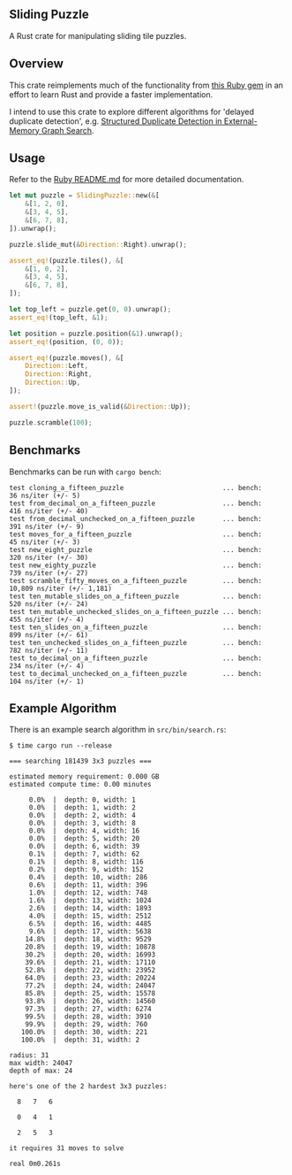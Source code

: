 ## Sliding Puzzle

A Rust crate for manipulating sliding tile puzzles.

## Overview

This crate reimplements much of the functionality from
[this Ruby gem](https://github.com/tuzz/sliding_puzzle_ruby) in an effort to learn
Rust and provide a faster implementation.

I intend to use this crate to explore different algorithms for 'delayed
duplicate detection', e.g.
[Structured Duplicate Detection in External-Memory Graph Search](https://www.aaai.org/Papers/AAAI/2004/AAAI04-108.pdf).

## Usage

Refer to the [Ruby README.md](https://github.com/tuzz/sliding_puzzle_ruby) for
more detailed documentation.

```rust
let mut puzzle = SlidingPuzzle::new(&[
    &[1, 2, 0],
    &[3, 4, 5],
    &[6, 7, 8],
]).unwrap();

puzzle.slide_mut(&Direction::Right).unwrap();

assert_eq!(puzzle.tiles(), &[
    &[1, 0, 2],
    &[3, 4, 5],
    &[6, 7, 8],
]);

let top_left = puzzle.get(0, 0).unwrap();
assert_eq!(top_left, &1);

let position = puzzle.position(&1).unwrap();
assert_eq!(position, (0, 0));

assert_eq!(puzzle.moves(), &[
    Direction::Left,
    Direction::Right,
    Direction::Up,
]);

assert!(puzzle.move_is_valid(&Direction::Up));

puzzle.scramble(100);
```

## Benchmarks

Benchmarks can be run with `cargo bench`:

```
test cloning_a_fifteen_puzzle                         ... bench:          36 ns/iter (+/- 5)
test from_decimal_on_a_fifteen_puzzle                 ... bench:         416 ns/iter (+/- 40)
test from_decimal_unchecked_on_a_fifteen_puzzle       ... bench:         391 ns/iter (+/- 9)
test moves_for_a_fifteen_puzzle                       ... bench:          45 ns/iter (+/- 3)
test new_eight_puzzle                                 ... bench:         320 ns/iter (+/- 30)
test new_eighty_puzzle                                ... bench:         739 ns/iter (+/- 27)
test scramble_fifty_moves_on_a_fifteen_puzzle         ... bench:      10,809 ns/iter (+/- 1,181)
test ten_mutable_slides_on_a_fifteen_puzzle           ... bench:         520 ns/iter (+/- 24)
test ten_mutable_unchecked_slides_on_a_fifteen_puzzle ... bench:         455 ns/iter (+/- 4)
test ten_slides_on_a_fifteen_puzzle                   ... bench:         899 ns/iter (+/- 61)
test ten_unchecked_slides_on_a_fifteen_puzzle         ... bench:         782 ns/iter (+/- 11)
test to_decimal_on_a_fifteen_puzzle                   ... bench:         234 ns/iter (+/- 4)
test to_decimal_unchecked_on_a_fifteen_puzzle         ... bench:         104 ns/iter (+/- 1)
```

## Example Algorithm

There is an example search algorithm in `src/bin/search.rs`:

```
$ time cargo run --release

=== searching 181439 3x3 puzzles ===

estimated memory requirement: 0.000 GB
estimated compute time: 0.00 minutes

     0.0%  |  depth: 0, width: 1
     0.0%  |  depth: 1, width: 2
     0.0%  |  depth: 2, width: 4
     0.0%  |  depth: 3, width: 8
     0.0%  |  depth: 4, width: 16
     0.0%  |  depth: 5, width: 20
     0.0%  |  depth: 6, width: 39
     0.1%  |  depth: 7, width: 62
     0.1%  |  depth: 8, width: 116
     0.2%  |  depth: 9, width: 152
     0.4%  |  depth: 10, width: 286
     0.6%  |  depth: 11, width: 396
     1.0%  |  depth: 12, width: 748
     1.6%  |  depth: 13, width: 1024
     2.6%  |  depth: 14, width: 1893
     4.0%  |  depth: 15, width: 2512
     6.5%  |  depth: 16, width: 4485
     9.6%  |  depth: 17, width: 5638
    14.8%  |  depth: 18, width: 9529
    20.8%  |  depth: 19, width: 10878
    30.2%  |  depth: 20, width: 16993
    39.6%  |  depth: 21, width: 17110
    52.8%  |  depth: 22, width: 23952
    64.0%  |  depth: 23, width: 20224
    77.2%  |  depth: 24, width: 24047
    85.8%  |  depth: 25, width: 15578
    93.8%  |  depth: 26, width: 14560
    97.3%  |  depth: 27, width: 6274
    99.5%  |  depth: 28, width: 3910
    99.9%  |  depth: 29, width: 760
   100.0%  |  depth: 30, width: 221
   100.0%  |  depth: 31, width: 2

radius: 31
max width: 24047
depth of max: 24

here's one of the 2 hardest 3x3 puzzles:

  8   7   6

  0   4   1

  2   5   3

it requires 31 moves to solve

real 0m0.261s
```

